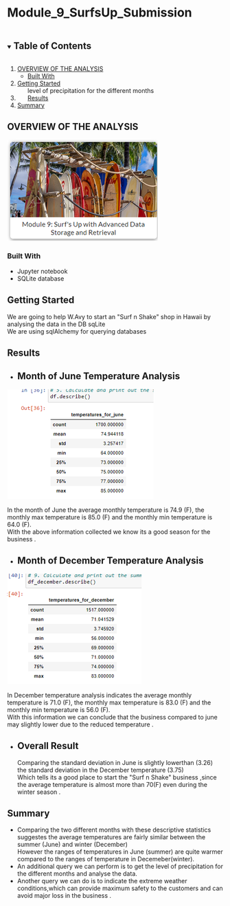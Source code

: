 # Module_9_SurfsUp_Submission

<!-- TABLE OF CONTENTS -->
<details open="open">
  <summary><h2 style="display: inline-block">Table of Contents</h2></summary>
  <ol>
    <li>
      <a href="#about-the-project">OVERVIEW OF THE ANALYSIS</a>
      <ul>
        <li><a href="#built-with">Built With</a></li>
      </ul>
    </li>
    <li>
      <a href="#getting-started">Getting Started</a>
      <ul>
        level of precipitation for the different months
      </ul>
    </li>
    <li>
     <ul><a href="#usage-examples">Results</a></ul>
    </li> 
    <li> <a href="#roadmap">Summary</a></li>  
         
  </ol>
  </details >



<!-- OVERVIEW OF THE ANALYSIS -->
## OVERVIEW OF THE ANALYSIS
![alt text](https://github.com/ramyasnl/Module_9_SurfsUp_Submission/blob/main/2021-04-04%20(2).png)


### Built With

* Jupyter notebook 
* SQLite database



<!-- GETTING STARTED -->
## Getting Started
We are going to help W.Avy to start an "Surf n Shake" shop in Hawaii by analysing the data in the DB sqLite <br/>
We are using sqlAlchemy for querying databases

<!-- USAGE EXAMPLES -->
## Results
* ## Month of June Temperature Analysis<br/>

![alt text](https://github.com/ramyasnl/Module_9_SurfsUp_Submission/blob/main/2021-04-04%20(4).png)<br/>

In the month of June the average monthly temperature is 74.9 (F), the monthly max temperature is 85.0 (F) and the monthly min temperature is 64.0 (F).<br/>
With the above information collected we know its a good season for the business .<br/>

* ## Month of December Temperature Analysis<br/>

![alt text](https://github.com/ramyasnl/Module_9_SurfsUp_Submission/blob/main/2021-04-04%20(5).png)<br/>

In December temperature analysis indicates the average monthly temperature is 71.0 (F), the monthly max temperature is 83.0 (F) and the monthly min temperature is 56.0 (F).<br/>
With this information we can conclude that the business compared to june may slightly lower due to the reduced temperature .<br/>

* ## Overall Result
   Comparing the standard deviation in June  is slightly lowerthan (3.26)  the standard deviation in the December temperature (3.75)<br/>
   Which tells its a good place to start the "Surf n Shake" business ,since the average temperature is almost more than 70(F) even during the winter season .<br/>


<!-- ROADMAP -->
## Summary <br/>

* Comparing the two different months with these descriptive statistics suggestes the average temperatures are fairly similar between the summer (June) and winter (December)<br/>   However the ranges of temperatures in June (summer) are quite warmer compared to the ranges of temperature in Decemeber(winter).<br/>
* An additional query we can perform is to get the level of precipitation for the different months and analyse the data. <br/>
* Another query we can do is to  indicate the extreme weather conditions,which can provide maximum safety to the customers and can avoid major loss in the business .<br/>










